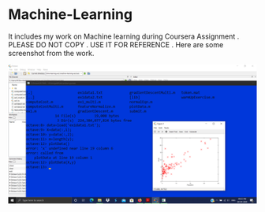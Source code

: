 # Machine-Learning
It includes my work on Machine learning during Coursera Assignment .
PLEASE DO NOT COPY . USE IT FOR REFERENCE .
Here are some screenshot from the work.
<body>
  <img src="https://github.com/suubh/Machine-Learning/blob/master/Screenshot%20(142).png">
  
</body>
